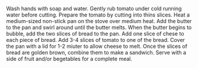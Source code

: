 Wash hands with soap and water. Gently rub tomato under cold running water before cutting.
Prepare the tomato by cutting into thins slices.
Heat a medium-sized non-stick pan on the stove over medium heat.
Add the butter to the pan and swirl around until the butter melts.
When the butter begins to bubble, add the two slices of bread to the pan. Add one slice of chese to each piece of bread. 
Add 3-4 slices of tomato to one of the bread. Cover the pan with a lid for 1-2 miuter to allow cheese to melt.
Once the slices of bread are golden brown, combine them to make a sandwich.
Serve with a side of fruit and/or begetables for a complete meal.